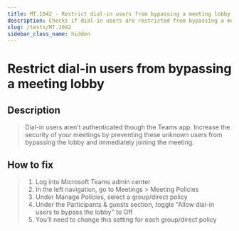 ```yaml
---
title: MT.1042 - Restrict dial-in users from bypassing a meeting lobby
description: Checks if dial-in users are restricted from bypassing a meeting lobby
slug: /tests/MT.1042
sidebar_class_name: hidden
---
```


# Restrict dial-in users from bypassing a meeting lobby

## Description

> Dial-in users aren’t authenticated though the Teams app. Increase the security of your meetings by preventing these unknown users from bypassing the lobby and immediately joining the meeting.

## How to fix

> 1. Log into Microsoft Teams admin center
> 2. In the left navigation, go to Meetings > Meeting Policies
> 3. Under Manage Policies, select a group/direct policy
> 4. Under the Participants & guests section, toggle "Allow dial-in users to bypass the lobby" to Off
> 5. You’ll need to change this setting for each group/direct policy
